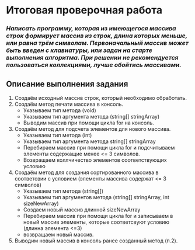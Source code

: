 # **Итоговая проверочная работа**
### ***Написать программу, которая из имеющегося массива строк формирует массив из строк, длина которых меньше, или равна трём символам. Первоначальный массив может быть введен с клавиатуры, или задан на старте выполнения алгоритма. При решении не рекомендуется пользоваться коллекциями, лучше обойтись массивами.***

## Описание выполнения задания

1. Создаём исходный массив строк, который необходимо обработать.
2. Создаём метод печати массива в консоль.
    + Указываем тип метода (void)
    + Указываем тип аргумента метода (string[] stringArray) 
    + Выводим массив при помощи цикла for на консоль.
3. Создаём метод для подсчета элементов для нового массива.
    + Указываем тип метода (int)
    + Указываем тип аргумента метода string[] stringArray
    + Перебираем массив при помощи цикла for и подсчитываем элементы    содержащие менее <= 3 символов.
    + Возвращаем коллчичество элементов соответствующих условию
4. Создаём метод для создания сортированного массива в соответсвии с условием (элементы массива содержат <= 3 символов)
    + Указываем тип метода (string[])
    + Указываем тип аргументов метода (string[] stringArray, int sizeNewArray)
    + Создаем новый массив длинной sizeNewArray
    + Перебираем массив при помощи цикла for и записываем в новый массив элементы, которые соответсвуют условию (длинна элемента <=3)
    + возвращаем новый массив.
5. Выводим новый массив в консоль ранее созданный метод (п.2).
